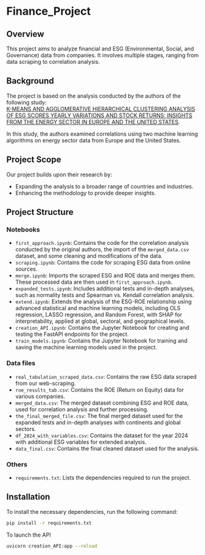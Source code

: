 # Finance_Project  

## Overview  

This project aims to analyze financial and ESG (Environmental, Social, and Governance) data from companies. It involves multiple stages, ranging from data scraping to correlation analysis.  

## Background  

The project is based on the analysis conducted by the authors of the following study:  
[K-MEANS AND AGGLOMERATIVE HIERARCHICAL CLUSTERING ANALYSIS OF ESG SCORES YEARLY VARIATIONS AND STOCK RETURNS: INSIGHTS FROM THE ENERGY SECTOR IN EUROPE AND THE UNITED STATES](https://www.researchgate.net/publication/374285566_K-MEANS_AND_AGGLOMERATIVE_HIERARCHICAL_CLUSTERING_ANALYSIS_OF_ESG_SCORES_YEARLY_VARIATIONS_AND_STOCK_RETURNS_INSIGHTS_FROM_THE_ENERGY_SECTOR_IN_EUROPE_AND_THE_UNITED_STATES).  

In this study, the authors examined correlations using two machine learning algorithms on energy sector data from Europe and the United States.  

## Project Scope  

Our project builds upon their research by:  
- Expanding the analysis to a broader range of countries and industries.  
- Enhancing the methodology to provide deeper insights.  

## Project Structure  

### Notebooks

- `first_approach.ipynb`: Contains the code for the correlation analysis conducted by the original authors, the import of the `merged_data.csv` dataset, and some cleaning and modifications of the data.  
- `scraping.ipynb`: Contains the code for scraping ESG data from online sources.  
- `merge.ipynb`: Imports the scraped ESG and ROE data and merges them. These processed data are then used in `first_approach.ipynb`.  
- `expanded_tests.ipynb`: Includes additional tests and in-depth analyses, such as normality tests and Spearman vs. Kendall correlation analysis.  
- `extend.ipynb`: Extends the analysis of the ESG-ROE relationship using advanced statistical and machine learning models, including OLS regression, LASSO regression, and Random Forest, with SHAP for interpretability, applied at global, sectoral, and geographical levels.
- `creation_API.ipynb`: Contains the Jupyter Notebook for creating and testing the FastAPI endpoints for the project.
- `train_models.ipynb`: Contains the Jupyter Notebook for training and saving the machine learning models used in the project.

### Data files
- `real_tabulation_scraped_data.csv`: Contains the raw ESG data scraped from our web-scraping.
- `roe_results_tab.csv`: Contains the ROE (Return on Equity) data for various companies.
- `merged_data.csv`: The merged dataset combining ESG and ROE data, used for correlation analysis and further processing.
- `the_final_merged_file.csv`: The final merged dataset used for the expanded tests and in-depth analyses with continents and global sectors.
- `df_2024_with_variables.csv`: Contains the dataset for the year 2024 with additional ESG variables for extended analysis.
- `data_final.csv`: Contains the final cleaned dataset used for the analysis.




### Others

- `requirements.txt`: Lists the dependencies required to run the project.  

## Installation  

To install the necessary dependencies, run the following command:  

```sh
pip install -r requirements.txt
```


To launch the API
```sh
uvicorn creation_API:app --reload
